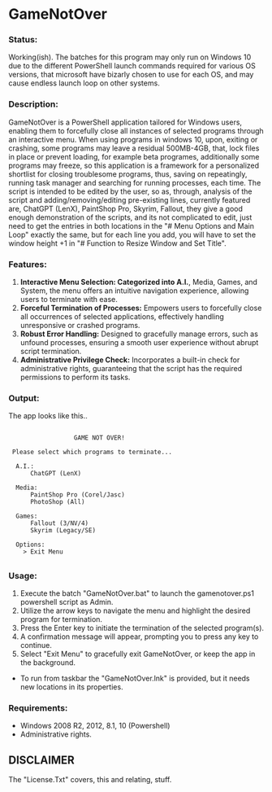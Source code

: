 # GameNotOver
### Status:
Working(ish). The batches for this program may only run on Windows 10 due to the different PowerShell launch commands required for various OS versions, that microsoft have bizarly chosen to use for each OS, and may cause endless launch loop on other systems.

### Description:

GameNotOver is a PowerShell application tailored for Windows users, enabling them to forcefully close all instances of selected programs through an interactive menu. 
When using programs in windows 10, upon, exiting or crashing, some programs may leave a residual 500MB-4GB, that, lock files in place or prevent loading, for example beta programes, additionally some programs may freeze, so this application is a framework for a personalized shortlist for closing troublesome programs, thus, saving on repeatingly, running task manager and searching for running processes, each time.
The script is intended to be edited by the user, so as, through, analysis of the script and adding/removing/editing pre-existing lines, currently featured are, ChatGPT (LenX), PaintShop Pro, Skyrim, Fallout, they give a good enough demonstration of the scripts, and its not complicated to edit, just need to get the entries in both locations in the "# Menu Options and Main Loop" exactly the same, but for each line you add, you will have to set the window height +1 in "# Function to Resize Window and Set Title".

### Features:

1. **Interactive Menu Selection: Categorized into A.I.**, Media, Games, and System, the menu offers an intuitive navigation experience, allowing users to terminate with ease.
2. **Forceful Termination of Processes:** Empowers users to forcefully close all occurrences of selected applications, effectively handling unresponsive or crashed programs.
3. **Robust Error Handling:** Designed to gracefully manage errors, such as unfound processes, ensuring a smooth user experience without abrupt script termination.
4. **Administrative Privilege Check:** Incorporates a built-in check for administrative rights, guaranteeing that the script has the required permissions to perform its tasks.

### Output:
The app looks like this..
```

                  GAME NOT OVER!

 Please select which programs to terminate...

  A.I.:
      ChatGPT (LenX)

  Media:
      PaintShop Pro (Corel/Jasc)
      PhotoShop (All)

  Games:
      Fallout (3/NV/4)
      Skyrim (Legacy/SE)

  Options:
    > Exit Menu

```
##

### Usage:

1. Execute the batch "GameNotOver.bat" to launch the gamenotover.ps1 powershell script as Admin.
2. Utilize the arrow keys to navigate the menu and highlight the desired program for termination.
3. Press the Enter key to initiate the termination of the selected program(s).
4. A confirmation message will appear, prompting you to press any key to continue.
5. Select "Exit Menu" to gracefully exit GameNotOver, or keep the app in the background.
* To run from taskbar the "GameNotOver.lnk" is provided, but it needs new locations in its properties.

### Requirements:

- Windows 2008 R2, 2012, 8.1, 10 (Powershell)
- Administrative rights.

## DISCLAIMER
The "License.Txt" covers, this and relating, stuff.
